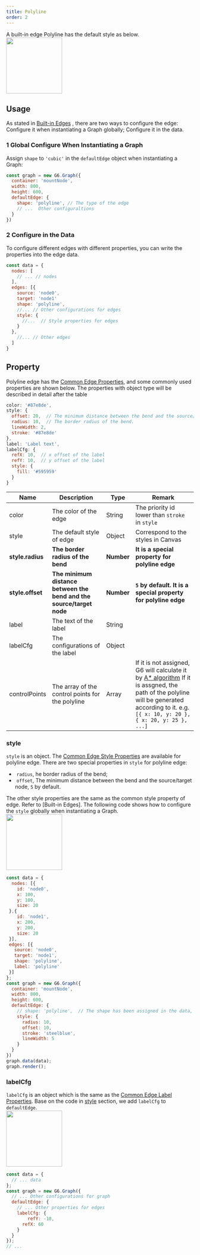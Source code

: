 ```yaml
---
title: Polyline
order: 2
---
```


A built-in edge Polyline has the default style as below.<br />
<img src='https://gw.alipayobjects.com/mdn/rms_f8c6a0/afts/img/A*aRHcQZStrPgAAAAAAAAAAABkARQnAQ' width=150/>


## Usage
As stated in [Built-in Edges](/en/docs/manual/middle/elements/edges/defaultEdge) , there are two ways to configure the edge: Configure it when instantiating a Graph globally; Configure it in the data.


### 1 Global Configure When Instantiating a Graph
Assign `shape` to `'cubic'` in the `defaultEdge` object when instantiating a Graph:
```javascript
const graph = new G6.Graph({
  container: 'mountNode',
  width: 800,
  height: 600,
  defaultEdge: {
    shape: 'polyline', // The type of the edge
    // ...  Other configuraltions
  }
})
```


### 2 Configure in the Data
To configure different edges with different properties, you can write the properties into the edge data.
```javascript
const data = {
  nodes: [
    // ... // nodes
  ],
  edges: [{
    source: 'node0',
    target: 'node1'
    shape: 'polyline',
    //... // Other configurations for edges
    style: {
      //...  // Style properties for edges
    }
  },
    //... // Other edges
  ]
}
```


## Property
Polyline edge has the [Common Edge Properties](/en/docs/manual/middle/elements/edges/defaultEdge/#the-common-property), and some commonly used properties are shown below. The properties with object type will be described in detail after the table

```javascript
color: '#87e8de',
style: {
  offset: 20,  // The minimum distance between the bend and the source/target node
  radius: 10,  // The border radius of the bend.
  lineWidth: 2,
  stroke: '#87e8de'
},
label: 'Label text',
labelCfg: {
  refX: 10,  // x offset of the label
  refY: 10,  // y offset of the label
  style: {
    fill: '#595959'
  }
}
```

| Name | Description | Type | Remark |
| --- | --- | --- | --- |
| color | The color of the edge | String | The priority id lower than `stroke` in `style` |
| style | The default style of edge | Object | Correspond to the styles in Canvas |
| **style.radius** | **The border radius of the bend** | **Number** | **It is a special property for polyline edge** |
| **style.offset** | **The minimum distance between the bend and the source/target node** | **Number** | **`5` by default. It is a special property for polyline edge** |
| label | The text of the label | String |  |
| labelCfg | The configurations of the label | Object |  |
| controlPoints | The array of the control points for the polyline | Array | If it is not assigned, G6 will calculate it by <a href='https://yuque.alibaba-inc.com/antv/blog/polyline-edges-with-border-radius' target='_blank'>A* algorithm</a> If it is assgned, the path of the polyline will be generated according to it. e.g. `[{ x: 10, y: 20 }, { x: 20, y: 25 }, ...]` |


### style
`style` is an object. The [Common Edge Style Properties](/en/docs/manual/middle/elements/edges/defaultEdge/#style) are available for polyline edge. There are two special properties in `style` for polyline edge:

-  `radius`, he border radius of the bend;
-  `offset`, The minimum distance between the bend and the source/target node, `5` by default.

The other style properties are the same as the common style property of edge. Refer to [Built-in Edges].
The following code shows how to configure the `style` globally when instantiating a Graph.<br />
<img src='https://gw.alipayobjects.com/mdn/rms_f8c6a0/afts/img/A*SzMGQ70SLwEAAAAAAAAAAABkARQnAQ' width=150/>
```javascript
const data = {
  nodes: [{
    id: 'node0',
    x: 100,
    y: 100,
    size: 20
 },{
    id: 'node1',
    x: 200,
    y: 200,
    size: 20
 }],
 edges: [{
   source: 'node0',
   target: 'node1',
   shape: 'polyline',
   label: 'polyline'
 }]
};
const graph = new G6.Graph({
  container: 'mountNode',
  width: 800,
  height: 600,
  defaultEdge: {
    // shape: 'polyline',  // The shape has been assigned in the data, we do not have to define it any more
    style: {
      radius: 10,
      offset: 10,
      stroke: 'steelblue',
      lineWidth: 5
    }
  }
})
graph.data(data);
graph.render();
```


### labelCfg
`labelCfg` is an object which is the same as the [Common Edge Label Properties](/en/docs/manual/middle/elements/edges/defaultEdge/#label-and-labelcfg).
Base on the code in [style](#style) section, we add `labelCfg` to `defaultEdge`.<br />
<img src='https://gw.alipayobjects.com/mdn/rms_f8c6a0/afts/img/A*HT4OTobglpoAAAAAAAAAAABkARQnAQ' width=150/>
```javascript
const data = {
  // ... data
};
const graph = new G6.Graph({
  // ... Other configurations for graph
  defaultEdge: {
    // ... Other properties for edges
    labelCfg: {
    	refY: -10,
      refX: 60
    }
  }
});
// ...
```
